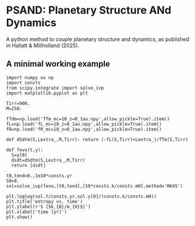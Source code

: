 # PSAND: Planetary Structure ANd Dynamics
A python method to couple planetary structure and dynamics, as published in Hallatt & Millholland (2025).

## A minimal working example

```
import numpy as np
import consts
from scipy.integrate import solve_ivp
import matplotlib.pyplot as plt

Tirr=900.
M=250.

fTdm=np.load('fTm_mc=10_z=0_1au.npy',allow_pickle=True).item()
fL=np.load('fL_mc=10_z=0_1au.npy',allow_pickle=True).item()
fR=np.load('fR_mc=10_z=0_1au.npy',allow_pickle=True).item()

def dSdtm(S,Lextra_,M,Tirr): return (-fL(S,Tirr)+Lextra_)/fTm(S,Tirr)

def fevo(t,y):
  S=y[0]
  dsdt=dSdtm(S,Lextra_,M,Tirr)
  return [dsdt]

t0,tend=0.,1e10*consts.yr
S0=8.
sol=solve_ivp(fevo,[t0,tend],[S0*consts.k/consts.mH],method='RK45')

plt.loglog(sol.t/consts.yr,sol.y[0]/(consts.k/consts.mH))
plt.title('entropy vs. time')
plt.ylabel(r'S [$k_{B}/m_{H}$]')
plt.xlabel('time [yr]')
plt.show()
```
